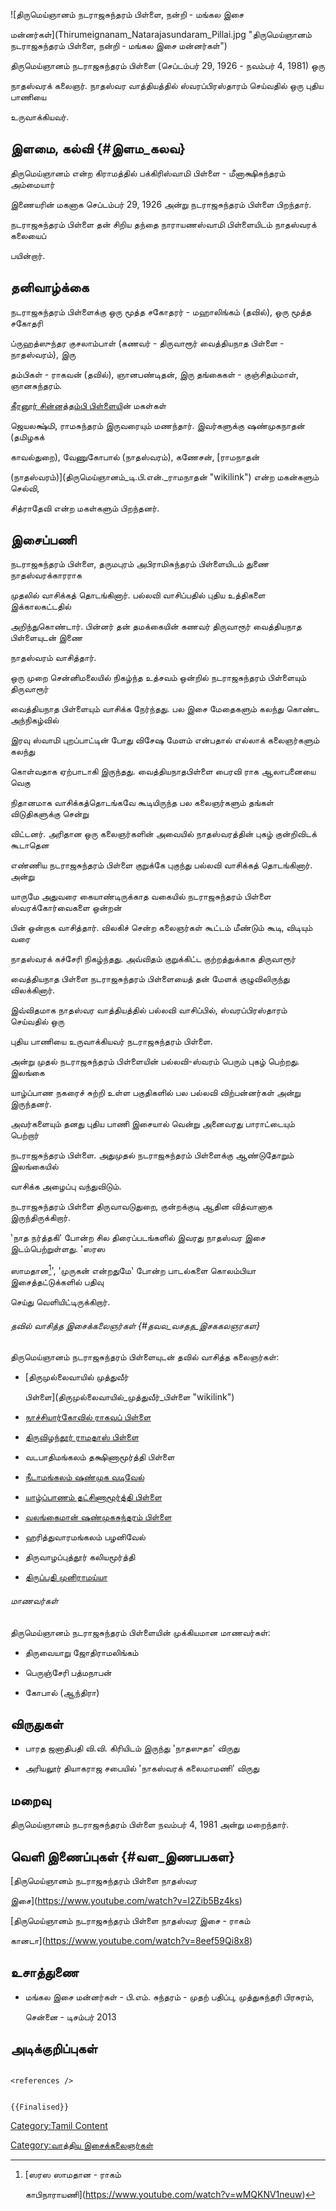 ![திருமெய்ஞானம் நடராஜசுந்தரம் பிள்ளை, நன்றி - மங்கல இசை
மன்னர்கள்](Thirumeignanam_Natarajasundaram_Pillai.jpg "திருமெய்ஞானம் நடராஜசுந்தரம் பிள்ளை, நன்றி - மங்கல இசை மன்னர்கள்")
திருமெய்ஞானம் நடராஜசுந்தரம் பிள்ளை (செப்டம்பர் 29, 1926 - நவம்பர் 4, 1981) ஒரு
நாதஸ்வரக் கலைஞர். நாதஸ்வர வாத்தியத்தில் ஸ்வரப்பிரஸ்தாரம் செய்வதில் ஒரு புதிய பாணியை
உருவாக்கியவர்.

## இளமை, கல்வி {#இளம_கலவ}

திருமெய்ஞானம் என்ற கிராமத்தில் பக்கிரிஸ்வாமி பிள்ளை - மீனாக்ஷிசுந்தரம் அம்மையார்
இணையரின் மகனாக செப்டம்பர் 29, 1926 அன்று நடராஜசுந்தரம் பிள்ளை பிறந்தார்.

நடராஜசுந்தரம் பிள்ளை தன் சிறிய தந்தை நாராயணஸ்வாமி பிள்ளையிடம் நாதஸ்வரக் கலையைப்
பயின்றார்.

## தனிவாழ்க்கை

நடராஜசுந்தரம் பிள்ளைக்கு ஒரு மூத்த சகோதரர் - மஹாலிங்கம் (தவில்), ஒரு மூத்த சகோதரி
ப்ருஹத்ஸுந்தர குசலாம்பாள் (கணவர் - திருவாரூர் வைத்தியநாத பிள்ளை - நாதஸ்வரம்), இரு
தம்பிகள் - ராகவன் (தவில்), ஞானபண்டிதன், இரு தங்கைகள் - குஞ்சிதம்மாள், ஞானசுந்தரம்.

[கீரனூர் சின்னத்தம்பி பிள்ளைய](கீரனூர்_சின்னத்தம்பி_பிள்ளை "wikilink")ின் மகள்கள்
ஜெயலக்ஷ்மி, ராமசுந்தரம் இருவரையும் மணந்தார். இவர்களுக்கு ஷண்முகநாதன் (தமிழகக்
காவல்துறை), வேணுகோபால் (நாதஸ்வரம்), கணேசன், [ராமநாதன்
(நாதஸ்வரம்)](திருமெய்ஞானம்_டி.பி.என்._ராமநாதன் "wikilink") என்ற மகன்களும் செல்வி,
சித்ராதேவி என்ற மகள்களும் பிறந்தனர்.

## இசைப்பணி

நடராஜசுந்தரம் பிள்ளை, தருமபுரம் அபிராமிசுந்தரம் பிள்ளையிடம் துணை நாதஸ்வரக்காரராக
முதலில் வாசிக்கத் தொடங்கினார். பல்லவி வாசிப்பதில் புதிய உத்திகளை இக்காலகட்டதில்
அறிந்துகொண்டார். பின்னர் தன் தமக்கையின் கணவர் திருவாரூர் வைத்தியநாத பிள்ளையுடன் இணை
நாதஸ்வரம் வாசித்தார்.

ஒரு முறை சென்னிமலையில் நிகழ்ந்த உத்சவம் ஒன்றில் நடராஜசுந்தரம் பிள்ளையும் திருவாரூர்
வைத்தியநாத பிள்ளையும் வாசிக்க நேர்ந்தது. பல இசை மேதைகளும் கலந்து கொண்ட அந்நிகழ்வில்
இரவு ஸ்வாமி புறப்பாட்டின் போது விசேஷ மேளம் என்பதால் எல்லாக் கலைஞர்களும் கலந்து
கொள்வதாக ஏற்பாடாகி இருந்தது. வைத்தியநாதபிள்ளை பைரவி ராக ஆலாபனையை வெகு
நிதானமாக வாசிக்கத்தொடங்கவே கூடியிருந்த பல கலைஞர்களும் தங்கள் விடுதிகளுக்கு சென்று
விட்டனர். அரிதான ஒரு கலைஞர்களின் அவையில் நாதஸ்வரத்தின் புகழ் குன்றிவிடக் கூடாதென
எண்ணிய நடராஜசுந்தரம் பிள்ளை குறுக்கே புகுந்து பல்லவி வாசிக்கத் தொடங்கினார். அன்று
யாருமே அதுவரை கையாண்டிருக்காத வகையில் நடராஜசுந்தரம் பிள்ளை ஸ்வரக்கோர்வைகளை ஒன்றன்
பின் ஒன்றாக வாசித்தார். விலகிச் சென்ற கலைஞர்கள் கூட்டம் மீண்டும் கூடி, விடியும் வரை
நாதஸ்வரக் கச்சேரி நிகழ்ந்தது. அவ்விதம் குறுக்கிட்ட குற்றத்துக்காக திருவாரூர்
வைத்தியநாத பிள்ளை நடராஜசுந்தரம் பிள்ளையைத் தன் மேளக் குழுவிலிருந்து விலக்கினார்.
இவ்விதமாக நாதஸ்வர வாத்தியத்தில் பல்லவி வாசிப்பில், ஸ்வரப்பிரஸ்தாரம் செய்வதில் ஒரு
புதிய பாணியை உருவாக்கியவர் நடராஜசுந்தரம் பிள்ளை.

அன்று முதல் நடராஜசுந்தரம் பிள்ளையின் பல்லவி-ஸ்வரம் பெரும் புகழ் பெற்றது. இலங்கை
யாழ்ப்பாண நகரைச் சுற்றி உள்ள பகுதிகளில் பல பல்லவி விற்பன்னர்கள் அன்று இருந்தனர்.
அவர்களையும் தனது புதிய பாணி இசையால் வென்று அனைவரது பாராட்டையும் பெற்றார்
நடராஜசுந்தரம் பிள்ளை. அதுமுதல் நடராஜசுந்தரம் பிள்ளைக்கு ஆண்டுதோறும் இலங்கையில்
வாசிக்க அழைப்பு வந்துவிடும்.

நடராஜசுந்தரம் பிள்ளை திருவாவடுதுறை, குன்றக்குடி ஆதின வித்வானாக இருந்திருக்கிறார்.

'நாத நர்த்தகி' போன்ற சில திரைப்படங்களில் இவரது நாதஸ்வர இசை இடம்பெற்றுள்ளது. 'ஸரஸ
ஸாமதான[^1]', \'முருகன் என்றதுமே' போன்ற பாடல்களை கொலம்பியா இசைத்தட்டுக்களில் பதிவு
செய்து வெளியிட்டிருக்கிறார்.

###### தவில் வாசித்த இசைக்கலைஞர்கள் {#தவல_வசதத_இசககலஞரகள}

திருமெய்ஞானம் நடராஜசுந்தரம் பிள்ளையுடன் தவில் வாசித்த கலைஞர்கள்:

-   [திருமுல்லைவாயில் முத்துவீர்
    பிள்ளை](திருமுல்லைவாயில்_முத்துவீர்_பிள்ளை "wikilink")
-   [நாச்சியார்கோவில் ராகவப் பிள்ளை](நாச்சியார்கோவில்_ராகவப்_பிள்ளை "wikilink")
-   [திருவிழந்தூர் ராமதாஸ் பிள்ளை](திருவிழந்தூர்_ராமதாஸ்_பிள்ளை "wikilink")
-   வடபாதிமங்கலம் தக்ஷிணாமூர்த்தி பிள்ளை
-   [நீடாமங்கலம் ஷண்முக வடிவேல்](நீடாமங்கலம்_என்.டி.எம்._ஷண்முக_வடிவேல் "wikilink")
-   [யாழ்ப்பாணம் தட்சிணாமூர்த்தி பிள்ளை](யாழ்ப்பாணம்_தட்சிணாமூர்த்தி "wikilink")
-   [வலங்கைமான் ஷண்முகசுந்தரம் பிள்ளை](வலங்கைமான்_ஷண்முகசுந்தரம்_பிள்ளை "wikilink")
-   ஹரித்துவாரமங்கலம் பழனிவேல்
-   திருவாழப்புத்தூர் கலியமூர்த்தி
-   [திருப்பதி முனிராமய்யா](திருப்பதி_முனிராமய்யா "wikilink")

###### மாணவர்கள்

திருமெய்ஞானம் நடராஜசுந்தரம் பிள்ளையின் முக்கியமான மாணவர்கள்:

-   திருவையாறு ஜோதிராமலிங்கம்
-   பெருஞ்சேரி பத்மநாபன்
-   கோபால் (ஆந்திரா)

## விருதுகள்

-   பாரத ஜனாதிபதி வி.வி. கிரியிடம் இருந்து \'நாதஸுதா' விருது
-   அரியலூர் தியாகராஜ சபையில் \'நாகஸ்வரக் கலைமாமணி' விருது

## மறைவு

திருமெய்ஞானம் நடராஜசுந்தரம் பிள்ளை நவம்பர் 4, 1981 அன்று மறைந்தார்.

## வெளி இணைப்புகள் {#வள_இணபபகள}

[திருமெய்ஞானம் நடராஜசுந்தரம் பிள்ளை நாதஸ்வர
இசை](https://www.youtube.com/watch?v=I2Zib5Bz4ks)

[திருமெய்ஞானம் நடராஜசுந்தரம் பிள்ளை நாதஸ்வர இசை - ராகம்
கானடா](https://www.youtube.com/watch?v=8eef59Qi8x8)

## உசாத்துணை

-   மங்கல இசை மன்னர்கள் - பி.எம். சுந்தரம் - முதற் பதிப்பு, முத்துசுந்தரி பிரசுரம்,
    சென்னை - டிசம்பர் 2013

## அடிக்குறிப்புகள்

```{=html}
<references />
```
```{=mediawiki}
{{Finalised}}
```
[Category:Tamil Content](Category:Tamil_Content "wikilink")
[Category:வாத்திய இசைக்கலைஞர்கள்](Category:வாத்திய_இசைக்கலைஞர்கள் "wikilink")

[^1]: [ஸரஸ ஸாமதான - ராகம்
    காபிநாராயணி](https://www.youtube.com/watch?v=wMQKNV1neuw)
